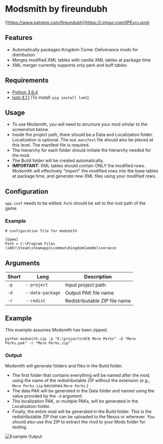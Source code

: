 # Modsmith by fireundubh

![https://www.patreon.com/fireundubh](https://i.imgur.com/llPEyru.png)

## Features

* Automatically packages Kingdom Come: Deliverance mods for distribution
* Merges modified XML tables with vanilla XML tables at package time
* XML merger currently supports only perk and buff tables

## Requirements

* [Python 3.6.4](https://www.python.org/downloads/release/python-364/)
* [lxml 4.1.1](https://pypi.python.org/pypi/lxml/4.1.1) (To install: `pip install lxml`)

## Usage

* To use Modsmith, you will need to structure your mod similar to the screenshot below.
* Inside the project path, there should be a Data and Localization folder. Localization is optional. The `mod.manifest` file should also be placed at this level. The manifest file is required.
* The hierarchy for each folder should imitate the hierarchy needed for the mod.
* The Build folder will be created automatically.
* **IMPORTANT:** XML tables should contain ONLY the modified rows. Modsmith will effectively "import" the modified rows into the base tables at package time, and generate new XML files using your modified rows.

## Configuration

`app.conf` needs to be edited. `Path` should be set to the root path of the game.

### Example
```
# configuration file for modsmith

[Game]
Path = C:\Program Files (x86)\Steam\steamapps\common\KingdomComeDeliverance
```

## Arguments

Short | Long | Description
--- | --- | ---
`-p` | `--project` | Input project path
`-d` | `--data-package` | Output PAK file name
`-r` | `--redist` | Redistributable ZIP file name

## Example

This example assumes Modsmith has been zipped.

```
python modsmith.zip -p "E:\projects\KCD More Perks" -d "More Perks.pak" -r "More Perks.zip"
```

### Output

Modsmith will generate folders and files in the Build folder.

* The first folder that contains everything will be named after the mod, using the name of the redistributable ZIP without the extension (e.g., `More Perks.zip` becomes `More Perks`.)
* The data PAK will be generated in the Data folder and named using the value provided by the `-d` argument.
* The localization PAK, or multiple PAKs, will be generated in the Localization folder.
* Finally, the entire mod will be generated in the Build folder. This is the redistributable ZIP that can be uploaded to the Nexus or wherever. You should also use this ZIP to extract the mod to your Mods folder for testing.

![Example Output](https://i.imgur.com/jHpbhBJ.jpg)
